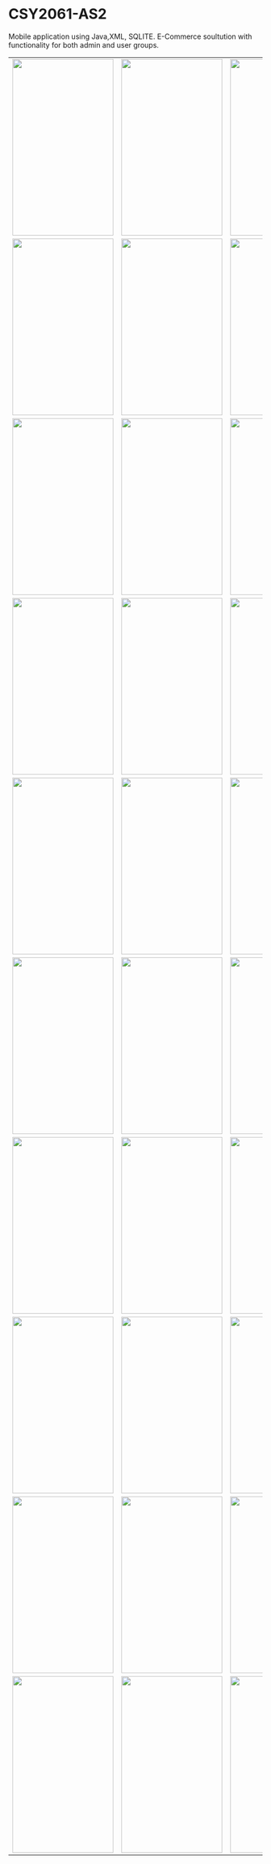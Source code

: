 # CSY2061-AS2
Mobile application using Java,XML, SQLITE. E-Commerce soultution with functionality for both admin and user groups.


<table>
  <tr>
    <td><img src="screenshots/photo_2023-05-21_22.40.00.jpeg" width="200" height="350"></td>
    <td><img src="screenshots/photo_2023-05-21_22.39.58.jpeg" width="200" height="350"></td>
    <td><img src="screenshots/photo_2023-05-21_22.39.56.jpeg" width="200" height="350"></td>
  </tr>
  <tr>
    <td><img src="screenshots/photo_2023-05-21_22.00.23.jpeg" width="200" height="350"></td>
    <td><img src="screenshots/photo_2023-05-21_22.00.21.jpeg" width="200" height="350"></td>
    <td><img src="screenshots/photo_2023-05-21_22.00.20.jpeg" width="200" height="350"></td>
  </tr>
  <tr>
    <td><img src="screenshots/photo_2023-05-21_22.00.19.jpeg" width="200" height="350"></td>
    <td><img src="screenshots/photo_2023-05-21_22.00.17.jpeg" width="200" height="350"></td>
    <td><img src="screenshots/photo_2023-05-21_22.00.16.jpeg" width="200" height="350"></td>
  </tr>
  <tr>
    <td><img src="screenshots/photo_2023-05-21_22.00.15.jpeg" width="200" height="350"></td>
    <td><img src="screenshots/photo_2023-05-21_22.00.14.jpeg" width="200" height="350"></td>
    <td><img src="screenshots/photo_2023-05-21_22.00.13.jpeg" width="200" height="350"></td>
  </tr>
  <tr>
    <td><img src="screenshots/photo_2023-05-21_22.00.12.jpeg" width="200" height="350"></td>
    <td><img src="screenshots/photo_2023-05-21_22.00.10.jpeg" width="200" height="350"></td>
    <td><img src="screenshots/photo_2023-05-21_22.00.09.jpeg" width="200" height="350"></td>
  </tr>
  <tr>
    <td><img src="screenshots/photo_2023-05-21_22.00.08.jpeg" width="200" height="350"></td>
    <td><img src="screenshots/photo_2023-05-21_22.00.07.jpeg" width="200" height="350"></td>
    <td><img src="screenshots/photo_2023-05-21_22.00.06.jpeg" width="200" height="350"></td>
  </tr>
  <tr>
    <td><img src="screenshots/photo_2023-05-21_22.00.05.jpeg" width="200" height="350"></td>
    <td><img src="screenshots/photo_2023-05-21_22.00.03.jpeg" width="200" height="350"></td>
    <td><img src="screenshots/photo_2023-05-21_22.00.02.jpeg" width="200" height="350"></td>
  </tr>
  <tr>
    <td><img src="screenshots/photo_2023-05-21_22.00.01.jpeg" width="200" height="350"></td>
    <td><img src="screenshots/photo_2023-05-21_22.00.00.jpeg" width="200" height="350"></td>
    <td><img src="screenshots/photo_2023-05-21_21.59.58.jpeg" width="200" height="350"></td>
  </tr>
  <tr>
    <td><img src="screenshots/photo_2023-05-21_21.59.57.jpeg" width="200" height="350"></td>
    <td><img src="screenshots/photo_2023-05-21_21.59.56.jpeg" width="200" height="350"></td>
    <td><img src="screenshots/photo_2023-05-21_21.59.55.jpeg" width="200" height="350"></td>
  </tr>
  <tr>
    <td><img src="screenshots/photo_2023-05-21_21.59.54.jpeg" width="200" height="350"></td>
    <td><img src="screenshots/photo_2023-05-21_21.59.53.jpeg" width="200" height="350"></td>
    <td><img src="screenshots/photo_2023-05-21_21.59.46.jpeg" width="200" height="350"></td>
  </tr>
</table>